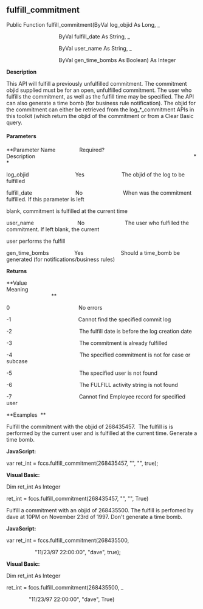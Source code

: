 fulfill_commitment
------------------

Public Function fulfill_commitment(ByVal log_objid As Long, _

                                   ByVal fulfill_date As String, _

                                   ByVal user_name As String, _

                                   ByVal gen_time_bombs As Boolean) As Integer

**Description**

This API will fulfill a previously unfulfilled commitment. The commitment objid supplied must be for an open, unfulfilled commitment. The user who fulfills the commitment, as well as the fulfill time may be specified. The API can also generate a time bomb (for business rule notification). The objid for the commitment can either be retrieved from the log_*_commitment APIs in this toolkit (which return the objid of the commitment or from a Clear Basic query.

#### Parameters
**Parameter Name                Required?             Description                                                                                                          **

log_objid                               Yes                         The objid of the log to be fulfilled

fulfill_date                             No                           When was the commitment fulfilled. If this parameter is left

blank, commitment is fulfilled at the current time

user_name                             No                           The user who fulfilled the commitment. If left blank, the current

user performs the fulfill

gen_time_bombs                 Yes                         Should a time_bomb be generated (for notifications/business rules)

**Returns**

**Value                                     Meaning                                                                                                                                               **

0                                              No errors

-1                                             Cannot find the specified commit log

-2                                             The fulfill date is before the log creation date

-3                                             The commitment is already fulfilled

-4                                             The specified commitment is not for case or subcase

-5                                             The specified user is not found

-6                                             The FULFILL activity string is not found

-7                                             Cannot find Employee record for specified user

**Examples  **

 Fulfill the commitment with the objid of 268435457.  The fulfill is is performed by the current user and is fulfilled at the current time. Generate a time bomb.

**JavaScript:**

var ret_int = fccs.fulfill_commitment(268435457, "", "", true);

**Visual Basic:**

Dim ret_int As Integer

ret_int = fccs.fulfill_commitment(268435457, "", "", True)

 Fulfill a commitment with an objid of 268435500. The fulfill is perfomed by dave at 10PM on November 23rd of 1997. Don't generate a time bomb.

**JavaScript:**

var ret_int = fccs.fulfill_commitment(268435500,

                   "11/23/97 22:00:00", "dave", true);

**Visual Basic:**

Dim ret_int As Integer

ret_int = fccs.fulfill_commitment(268435500, _

               "11/23/97 22:00:00", "dave", True)